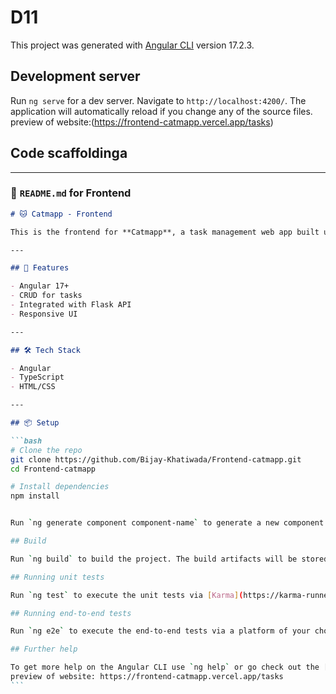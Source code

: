 # D11

This project was generated with [Angular CLI](https://github.com/angular/angular-cli) version 17.2.3.

## Development server

Run `ng serve` for a dev server. Navigate to `http://localhost:4200/`. The application will automatically reload if you change any of the source files.
preview of website:(https://frontend-catmapp.vercel.app/tasks)

## Code scaffoldinga

---

### 📄 `README.md` for **Frontend**

````markdown
# 🐱 Catmapp - Frontend

This is the frontend for **Catmapp**, a task management web app built using **Angular**. It consumes a Flask-based REST API.

---

## 🚀 Features

- Angular 17+
- CRUD for tasks
- Integrated with Flask API
- Responsive UI

---

## 🛠️ Tech Stack

- Angular
- TypeScript
- HTML/CSS

---

## 📦 Setup

```bash
# Clone the repo
git clone https://github.com/Bijay-Khatiwada/Frontend-catmapp.git
cd Frontend-catmapp

# Install dependencies
npm install


Run `ng generate component component-name` to generate a new component. You can also use `ng generate directive|pipe|service|class|guard|interface|enum|module`.

## Build

Run `ng build` to build the project. The build artifacts will be stored in the `dist/` directory.

## Running unit tests

Run `ng test` to execute the unit tests via [Karma](https://karma-runner.github.io).

## Running end-to-end tests

Run `ng e2e` to execute the end-to-end tests via a platform of your choice. To use this command, you need to first add a package that implements end-to-end testing capabilities.

## Further help

To get more help on the Angular CLI use `ng help` or go check out the [Angular CLI Overview and Command Reference](https://angular.io/cli) page.
preview of website: https://frontend-catmapp.vercel.app/tasks
```
````
